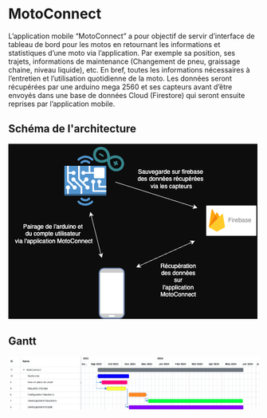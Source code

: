 # MotoConnect

L’application mobile “MotoConnect” a pour objectif de servir d’interface de tableau de bord pour les motos en retournant les informations et statistiques d’une moto via l’application.
Par exemple sa position, ses trajets, informations de maintenance (Changement de pneu, graissage chaine, niveau liquide), etc.
En bref, toutes les informations nécessaires à l’entretien et l’utilisation quotidienne de la moto.
Les données seront récupérées par une arduino mega 2560  et ses capteurs avant d’être envoyés dans une base de données Cloud (Firestore) qui seront ensuite reprises par l’application mobile.

## Schéma de l'architecture

![image](doc/schéma_archi.png)

## Gantt

![image](doc/gantt.png)